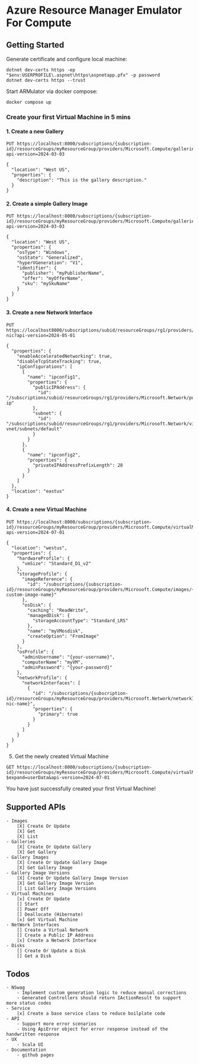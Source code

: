 # Azure Resource Manager Emulator For Compute

## Getting Started

Generate certificate and configure local machine:
```
dotnet dev-certs https -ep "$env:USERPROFILE\.aspnet\https\aspnetapp.pfx" -p password
dotnet dev-certs https --trust
```

Start ARMulator via docker compose:
```
docker compose up
```

### Create your first Virtual Machine in 5 mins

#### 1. Create a new Gallery

```
PUT https://localhost:8000/subscriptions/{subscription-id}/resourceGroups/myResourceGroup/providers/Microsoft.Compute/galleries/myGalleryName?api-version=2024-03-03

{
  "location": "West US",
  "properties": {
    "description": "This is the gallery description."
  }
}
```

#### 2. Create a simple Gallery Image
```
PUT https://localhost:8000/subscriptions/{subscription-id}/resourceGroups/myResourceGroup/providers/Microsoft.Compute/galleries/myGalleryName/images/myGalleryImageName?api-version=2024-03-03

{
  "location": "West US",
  "properties": {
    "osType": "Windows",
    "osState": "Generalized",
    "hyperVGeneration": "V1",
    "identifier": {
      "publisher": "myPublisherName",
      "offer": "myOfferName",
      "sku": "mySkuName"
    }
  }
}
```

#### 3. Create a new Network Interface
```
PUT https://localhost8000/subscriptions/subid/resourceGroups/rg1/providers/Microsoft.Network/networkInterfaces/test-nic?api-version=2024-05-01

{
  "properties": {
    "enableAcceleratedNetworking": true,
    "disableTcpStateTracking": true,
    "ipConfigurations": [
      {
        "name": "ipconfig1",
        "properties": {
          "publicIPAddress": {
            "id": "/subscriptions/subid/resourceGroups/rg1/providers/Microsoft.Network/publicIPAddresses/test-ip"
          },
          "subnet": {
            "id": "/subscriptions/subid/resourceGroups/rg1/providers/Microsoft.Network/virtualNetworks/rg1-vnet/subnets/default"
          }
        }
      },
      {
        "name": "ipconfig2",
        "properties": {
          "privateIPAddressPrefixLength": 28
        }
      }
    ]
  },
  "location": "eastus"
}
```

#### 4. Create a new Virtual Machine
```
PUT https://localhost:8000/subscriptions/{subscription-id}/resourceGroups/myResourceGroup/providers/Microsoft.Compute/virtualMachines/myVM?api-version=2024-07-01

{
  "location": "westus",
  "properties": {
    "hardwareProfile": {
      "vmSize": "Standard_D1_v2"
    },
    "storageProfile": {
      "imageReference": {
        "id": "/subscriptions/{subscription-id}/resourceGroups/myResourceGroup/providers/Microsoft.Compute/images/{existing-custom-image-name}"
      },
      "osDisk": {
        "caching": "ReadWrite",
        "managedDisk": {
          "storageAccountType": "Standard_LRS"
        },
        "name": "myVMosdisk",
        "createOption": "FromImage"
      }
    },
    "osProfile": {
      "adminUsername": "{your-username}",
      "computerName": "myVM",
      "adminPassword": "{your-password}"
    },
    "networkProfile": {
      "networkInterfaces": [
        {
          "id": "/subscriptions/{subscription-id}/resourceGroups/myResourceGroup/providers/Microsoft.Network/networkInterfaces/{existing-nic-name}",
          "properties": {
            "primary": true
          }
        }
      ]
    }
  }
}
```

5. Get the newly created Virtual Machine
```
GET https://localhost:8000/subscriptions/{subscription-id}/resourceGroups/myResourceGroup/providers/Microsoft.Compute/virtualMachines/myVM?$expand=userData&api-version=2024-07-01
```

You have just successfully created your first Virtual Machine!

## Supported APIs
	- Images
		[X] Create Or Update
		[X] Get
		[X] List
	- Galleries
		[X] Create Or Update Gallery
		[X] Get Gallery
	- Gallery Images
		[X] Create Or Update Gallery Image
		[X] Get Gallery Image
	- Gallery Image Versions
		[X] Create Or Update Gallery Image Version
		[X] Get Gallery Image Version
		[] List Gallery Image Versions
	- Virtual Machines
		[x] Create Or Update
		[] Start
		[] Power Off
		[] Deallocate (Hibernate)
		[x] Get Virtual Machine
	- NetWork Interfaces
		[] Create a Virtual Network
		[] Create a Public IP Address
		[x] Create a Network Interface
	- Disks
		[] Create Or Update a Disk
		[] Get a Disk

## Todos
	- NSwag
		- Implement custom generation logic to reduce manual corrections
		- Generated Controllers should return IActionResult to support more status codes
	- Service
		[x] Create a base service class to reduce boilplate code
	- API
		- Support more error scenarios
        - Using ApiError object for error response instead of the handwritten response
	- UX
		- Scala UI
	- Documentation
		- github pages